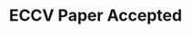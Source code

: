 ---
title: "ECCV Paper Accepted"
excerpt: "FlowCon: Out-of-Distribution Detection using Flow-Based Contrastive Learning paper accepted to ECCV 2024."
collection: news
type: "News"
link: https://arxiv.org/abs/2407.03489
venue: "European Conference on Computer Vision"
location: "Milan, Italy"
---